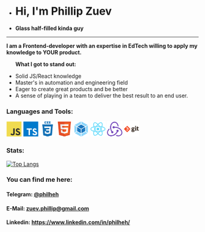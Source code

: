 
- <h1>Hi, I'm Phillip Zuev</h1>
- <p><b>Glass half-filled kinda guy</b></p>
___

<div>
  <p><b>I am a Frontend-developer with an expertise in EdTech willing to apply my knowledge to YOUR product.</b></p>
  <ul><p><b>What I got to stand out:</b></p>
    <li>Solid JS/React knowledge</li>
    <li>Master's in automation and engineering field</li>
    <li>Eager to create great products and be better</li>
    <li>A sense of playing in a team to deliver the best result to an end user.</li>
  </ul>

  
</div>
 

### Languages and Tools:
<div>
  <img src="https://github.com/devicons/devicon/blob/master/icons/javascript/javascript-original.svg" title="JavaScript" alt="JavaScript" width="40"/>
  <img src="https://github.com/devicons/devicon/blob/master/icons/typescript/typescript-original.svg" title="TypeScript" alt="TypeScript" width="40" /> 
  <img src="https://github.com/devicons/devicon/blob/master/icons/css3/css3-plain-wordmark.svg"  title="CSS3" alt="CSS" width="40" height="40"/>
  <img src="https://github.com/devicons/devicon/blob/master/icons/html5/html5-original.svg" title="HTML5" alt="HTML" width="40" height="40"/>
  <img src="https://github.com/devicons/devicon/blob/master/icons/webpack/webpack-original.svg" title="Webpack width="40" height="40"/>
  <img src="https://github.com/devicons/devicon/blob/master/icons/react/react-original.svg" title="React width="40" height="40"/>
  <img src="https://github.com/devicons/devicon/blob/master/icons/redux/redux-original.svg" title="Reduxt width="40" height="40"/>
  <img src="https://github.com/devicons/devicon/blob/master/icons/git/git-original-wordmark.svg" title="Git" **alt="Git" width="40" height="40"/>
</div>

### Stats:                                                                                                                               
[![Top Langs](https://github-readme-stats.vercel.app/api/top-langs/?username=Philheh&layout=compact)](https://github.com/anuraghazra/github-readme-stats)

<div>
  <h3>You can find me here:</h3>
  <h4>Telegram: <a href='https://t.me/philheh'>@philheh</a></h4>                                                                                                           
  <h4>E-Mail: <a href='mailto:zuev.phillip@gmail.com'>zuev.phillip@gmail.com</a></h4>                                                                                                       
  <h4>Linkedin: <a href='https://www.linkedin.com/in/philheh'/><b>https://www.linkedin.com/in/philheh/</b></a></h4>
</div>
<!---
philheh/philheh is a ✨ special ✨ repository because its `README.md` (this file) appears on your GitHub profile.
You can click the Preview link to take a look at your changes.
--->
